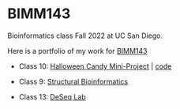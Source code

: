 # BIMM143
Bioinformatics class Fall 2022 at UC San Diego.

Here is a portfolio of my work for [BIMM143](https://bioboot.github.io/bimm143_F22/)


- Class 10: [Halloween Candy Mini-Project](https://github.com/lcuellar0/BIMM143/blob/main/Class10/Lab%2010-%20Halloween%20Mini%20Project.md) | [code](https://github.com/lcuellar0/BIMM143/tree/main/Class10)

- Class 9: [Structural Bioinformatics](https://github.com/lcuellar0/BIMM143/blob/main/Class%2008/Class%2009%20lab.md)

- Class 13: [DeSeq Lab](https://github.com/lcuellar0/BIMM143/blob/main/Class%2012/Lab-12.pdf)
